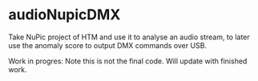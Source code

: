 # audioNupicDMX
Take NuPic project of HTM and use it to analyse an audio stream, to later use the anomaly score to output DMX commands over USB.

Work in progres: Note this is not the final code. Will update with finished work.

